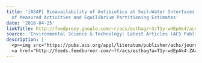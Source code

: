 ```yaml
---
title: '[ASAP] Bioavailability of Antibiotics at Soil–Water Interfaces: A Comparison
  of Measured Activities and Equilibrium Partitioning Estimates'
date: '2018-04-25'
linkTitle: http://feedproxy.google.com/~r/acs/esthag/~3/T1y-wdEpAk4/acs.est.7b06329
source: 'Environmental Science & Technology: Latest Articles (ACS Publications)'
description: |-
  <p><img src="https://pubs.acs.org/appl/literatum/publisher/achs/journals/content/esthag/0/esthag.ahead-of-print/acs.est.7b06329/20180425/images/medium/es-2017-06329s_0005.gif" alt="TOC Graphic"/></p><div><cite>Environmental Science & Technology</cite></div><div>DOI: 10.1021/acs.est.7b06329</div><div class="feedflare">
  <a href="http://feeds.feedburner.com/~ff/acs/esthag?a=T1y-wdEpAk4:ZA4xu3nmbc4:yIl2AUoC8zA"><img src="http://feeds.feedburner.com/~ff/acs/esthag?d=yIl2AUoC8zA" border="0"></img></a>
---
```

